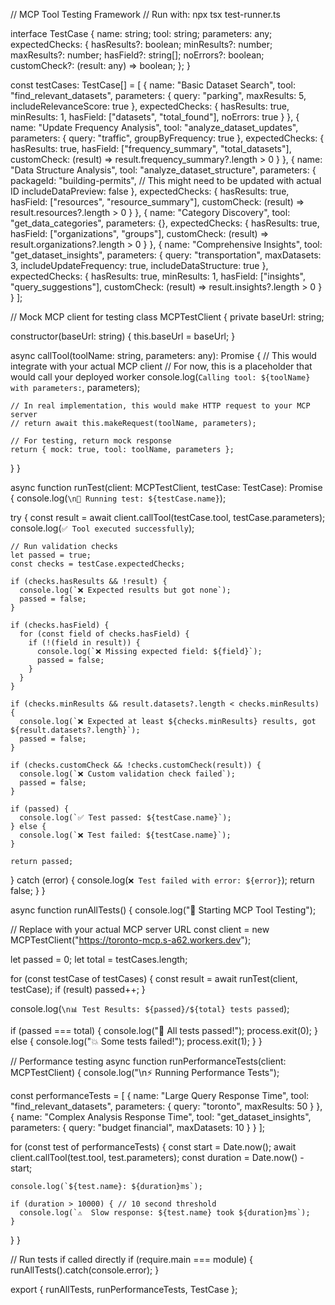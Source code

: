 // MCP Tool Testing Framework
// Run with: npx tsx test-runner.ts

interface TestCase {
name: string;
tool: string;
parameters: any;
expectedChecks: {
hasResults?: boolean;
minResults?: number;
maxResults?: number;
hasField?: string[];
noErrors?: boolean;
customCheck?: (result: any) => boolean;
};
}

const testCases: TestCase[] = [
{
name: "Basic Dataset Search",
tool: "find_relevant_datasets",
parameters: {
query: "parking",
maxResults: 5,
includeRelevanceScore: true
},
expectedChecks: {
hasResults: true,
minResults: 1,
hasField: ["datasets", "total_found"],
noErrors: true
}
},
{
name: "Update Frequency Analysis",
tool: "analyze_dataset_updates",
parameters: {
query: "traffic",
groupByFrequency: true
},
expectedChecks: {
hasResults: true,
hasField: ["frequency_summary", "total_datasets"],
customCheck: (result) => result.frequency_summary?.length > 0
}
},
{
name: "Data Structure Analysis",
tool: "analyze_dataset_structure",
parameters: {
packageId: "building-permits", // This might need to be updated with actual ID
includeDataPreview: false
},
expectedChecks: {
hasResults: true,
hasField: ["resources", "resource_summary"],
customCheck: (result) => result.resources?.length > 0
}
},
{
name: "Category Discovery",
tool: "get_data_categories",
parameters: {},
expectedChecks: {
hasResults: true,
hasField: ["organizations", "groups"],
customCheck: (result) => result.organizations?.length > 0
}
},
{
name: "Comprehensive Insights",
tool: "get_dataset_insights",
parameters: {
query: "transportation",
maxDatasets: 3,
includeUpdateFrequency: true,
includeDataStructure: true
},
expectedChecks: {
hasResults: true,
minResults: 1,
hasField: ["insights", "query_suggestions"],
customCheck: (result) => result.insights?.length > 0
}
}
];

// Mock MCP client for testing
class MCPTestClient {
private baseUrl: string;

constructor(baseUrl: string) {
this.baseUrl = baseUrl;
}

async callTool(toolName: string, parameters: any): Promise<any> {
// This would integrate with your actual MCP client
// For now, this is a placeholder that would call your deployed worker
console.log(`Calling tool: ${toolName} with parameters:`, parameters);

    // In real implementation, this would make HTTP request to your MCP server
    // return await this.makeRequest(toolName, parameters);

    // For testing, return mock response
    return { mock: true, tool: toolName, parameters };

}
}

async function runTest(client: MCPTestClient, testCase: TestCase): Promise<boolean> {
console.log(`\n🧪 Running test: ${testCase.name}`);

try {
const result = await client.callTool(testCase.tool, testCase.parameters);
console.log(`✅ Tool executed successfully`);

    // Run validation checks
    let passed = true;
    const checks = testCase.expectedChecks;

    if (checks.hasResults && !result) {
      console.log(`❌ Expected results but got none`);
      passed = false;
    }

    if (checks.hasField) {
      for (const field of checks.hasField) {
        if (!(field in result)) {
          console.log(`❌ Missing expected field: ${field}`);
          passed = false;
        }
      }
    }

    if (checks.minResults && result.datasets?.length < checks.minResults) {
      console.log(`❌ Expected at least ${checks.minResults} results, got ${result.datasets?.length}`);
      passed = false;
    }

    if (checks.customCheck && !checks.customCheck(result)) {
      console.log(`❌ Custom validation check failed`);
      passed = false;
    }

    if (passed) {
      console.log(`✅ Test passed: ${testCase.name}`);
    } else {
      console.log(`❌ Test failed: ${testCase.name}`);
    }

    return passed;

} catch (error) {
console.log(`❌ Test failed with error: ${error}`);
return false;
}
}

async function runAllTests() {
console.log("🚀 Starting MCP Tool Testing");

// Replace with your actual MCP server URL
const client = new MCPTestClient("<https://toronto-mcp.s-a62.workers.dev>");

let passed = 0;
let total = testCases.length;

for (const testCase of testCases) {
const result = await runTest(client, testCase);
if (result) passed++;
}

console.log(`\n📊 Test Results: ${passed}/${total} tests passed`);

if (passed === total) {
console.log("🎉 All tests passed!");
process.exit(0);
} else {
console.log("💥 Some tests failed!");
process.exit(1);
}
}

// Performance testing
async function runPerformanceTests(client: MCPTestClient) {
console.log("\n⚡ Running Performance Tests");

const performanceTests = [
{
name: "Large Query Response Time",
tool: "find_relevant_datasets",
parameters: { query: "toronto", maxResults: 50 }
},
{
name: "Complex Analysis Response Time",
tool: "get_dataset_insights",
parameters: { query: "budget financial", maxDatasets: 10 }
}
];

for (const test of performanceTests) {
const start = Date.now();
await client.callTool(test.tool, test.parameters);
const duration = Date.now() - start;

    console.log(`${test.name}: ${duration}ms`);

    if (duration > 10000) { // 10 second threshold
      console.log(`⚠️  Slow response: ${test.name} took ${duration}ms`);
    }

}
}

// Run tests if called directly
if (require.main === module) {
runAllTests().catch(console.error);
}

export { runAllTests, runPerformanceTests, TestCase };
